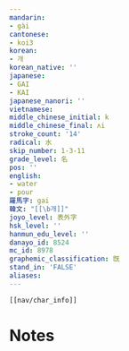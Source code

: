 ```yaml
---
mandarin:
- gài
cantonese:
- koi3
korean:
- 개
korean_native: ''
japanese:
- GAI
- KAI
japanese_nanori: ''
vietnamese:
middle_chinese_initial: k
middle_chinese_final: ʌi
stroke_count: '14'
radical: 水
skip_number: 1-3-11
grade_level: 名
pos: ''
english:
- water
- pour
羅馬字: gai
韓文: "[[\b개]]"
joyo_level: 表外字
hsk_level: ''
hanmun_edu_level: ''
danayo_id: 8524
mc_id: 8978
graphemic_classification: 旣
stand_in: 'FALSE'
aliases:
---
```

```meta-bind-embed
[[nav/char_info]]
```

# Notes
